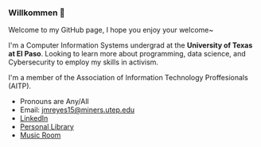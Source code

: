 ### Willkommen 👋

Welcome to my GitHub page, I hope you enjoy your welcome~

I'm a Computer Information Systems undergrad at the **University of Texas at El Paso**. 
Looking to learn more about programming, data science, and Cybersecurity to employ my skills in activism. 

I'm a member of the Association of Information Technology Proffesionals (AITP). 

- Pronouns are Any/All
- Email: jmreyes15@miners.utep.edu
- [LinkedIn](linkedin.com/in/josemiguelreyes)
- [Personal Library](/BOOKS.md)
- [Music Room](/MUSIC.md)
<!--
**RabbitTone/RabbitTone** is a ✨ _special_ ✨ repository because its `README.md` (this file) appears on your GitHub profile.

Here are some ideas to get you started:

- 🔭 I’m currently working on ...
- 🌱 I’m currently learning ...
- 👯 I’m looking to collaborate on ...
- 🤔 I’m looking for help with ...
- 💬 Ask me about ...
- 📫 How to reach me: ...
- 😄 Pronouns: ...
- ⚡ Fun fact: ...
-->
